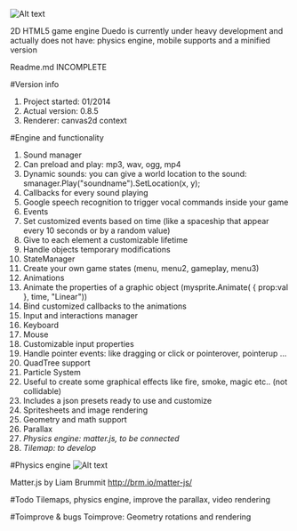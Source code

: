 ![Alt text](http://projects.edoardocasella.it/duedo/img/logo.png?raw=true "Duedo")

2D HTML5 game engine
Duedo is currently under heavy development and actually does not have: physics engine, mobile supports and a minified version

Readme.md INCOMPLETE

#Version info
1. Project started: 01/2014  
2. Actual version: 0.8.5
3. Renderer: canvas2d context

#Engine and functionality
1. Sound manager
  1. Can preload and play: mp3, wav, ogg, mp4
  2. Dynamic sounds: you can give a world location to the sound: smanager.Play("soundname").SetLocation(x, y);
  3. Callbacks for every sound playing
  4. Google speech recognition to trigger vocal commands inside your game
2. Events
  1. Set customized events based on time (like a spaceship that appear every 10 seconds or by a random value)
  2. Give to each element a customizable lifetime
  3. Handle objects temporary modifications 
3. StateManager
  1. Create your own game states (menu, menu2, gameplay, menu3)
4. Animations
  1. Animate the properties of a graphic object (mysprite.Animate( { prop:val }, time, "Linear"))
  2. Bind customized callbacks to the animations
5. Input and interactions manager
  1. Keyboard
  2. Mouse
  4. Customizable input properties
  5. Handle pointer events: like dragging or click or pointerover, pointerup ...
6. QuadTree support
7. Particle System
  1. Useful to create some graphical effects like fire, smoke, magic etc.. (not collidable)
  2. Includes a json presets ready to use and customize
8. Spritesheets and image rendering
9. Geometry and math support
10. Parallax
11. *Physics engine: matter.js, to be connected*
12. *Tilemap: to develop*


#Physics engine
![Alt text](http://projects.edoardocasella.it/duedo/img/matter-js_logo.png "Matter.js")

Matter.js by Liam Brummit
http://brm.io/matter-js/


#Todo
Tilemaps, physics engine, improve the parallax, video rendering

#Toimprove & bugs
Toimprove: Geometry rotations and rendering

